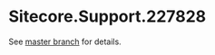 # Sitecore.Support.227828

See [master branch](https://github.com/sitecoresupport/Sitecore.Support.227828) for details.